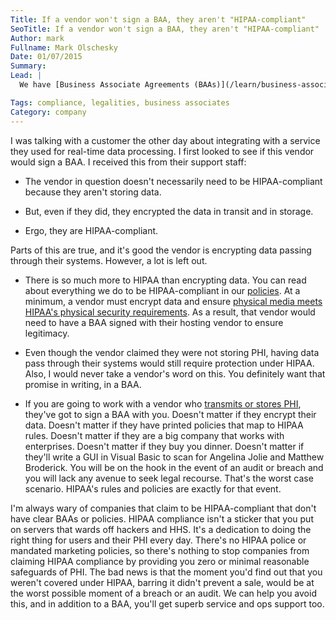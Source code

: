 ```yaml
---
Title: If a vendor won't sign a BAA, they aren't "HIPAA-compliant"
SeoTitle: If a vendor won't sign a BAA, they aren't "HIPAA-compliant"
Author: mark
Fullname: Mark Olschesky
Date: 01/07/2015
Summary: 
Lead: |
  We have [Business Associate Agreements (BAAs)](/learn/business-associate-agreements) with all vendors that are partners to deliver our services which we pass through to our customers through our BAAs. It certainly simplifies things for our customers.

Tags: compliance, legalities, business associates
Category: company
---
```

I was talking with a customer the other day about integrating with a service they used for real-time data processing. I first looked to see if this vendor would sign a BAA. I received this from their support staff:

- The vendor in question doesn't necessarily need to be HIPAA-compliant because they aren't storing data.

- But, even if they did, they encrypted the data in transit and in storage.

- Ergo, they are HIPAA-compliant.

Parts of this are true, and it's good the vendor is encrypting data passing through their systems. However, a lot is left out.

- There is so much more to HIPAA than encrypting data. You can read about everything we do to be HIPAA-compliant in our [policies](http://catalyzeio.github.io/policies/). At a minimum, a vendor must encrypt data and ensure [physical media meets HIPAA's physical security requirements](https://hipaa.catalyze.io/#physical-safeguards-see-a-hrefhttpwww-hhs-govocrprivacyhipaaadministrativesecurityrulephyssafeguards-pdf164-310a). As a result, that vendor would need to have a BAA signed with their hosting vendor to ensure legitimacy.

- Even though the vendor claimed they were not storing PHI, having data pass through their systems would still require protection under HIPAA. Also, I would never take a vendor's word on this. You definitely want that promise in writing, in a BAA.

- If you are going to work with a vendor who [transmits or stores PHI](/learn/what-is-protected-health-information-or-phi), they've got to sign a BAA with you. Doesn't matter if they encrypt their data. Doesn't matter if they have printed policies that map to HIPAA rules. Doesn't matter if they are a big company that works with enterprises. Doesn't matter if they buy you dinner. Doesn't matter if they'll write a GUI in Visual Basic to scan for Angelina Jolie and Matthew Broderick. You will be on the hook in the event of an audit or breach and you will lack any avenue to seek legal recourse. That's the worst case scenario. HIPAA's rules and policies are exactly for that event.

I'm always wary of companies that claim to be HIPAA-compliant that don't have clear BAAs or policies. HIPAA compliance isn't a sticker that you put on servers that wards off hackers and HHS. It's a dedication to doing the right thing for users and their PHI every day. There's no HIPAA police or mandated marketing policies, so there's nothing to stop companies from claiming HIPAA compliance by providing you zero or minimal reasonable safeguards of PHI. The bad news is that the moment you'd find out that you weren't covered under HIPAA, barring it didn't prevent a sale, would be at the worst possible moment of a breach or an audit. We can help you avoid this, and in addition to a BAA, you'll get superb service and ops support too.

